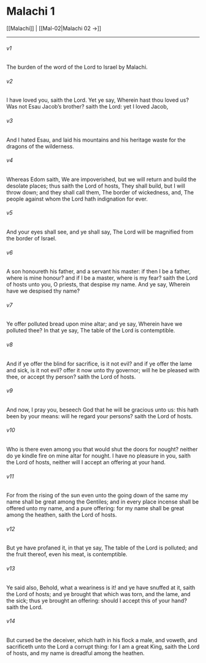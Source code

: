 # Malachi 1

[[Malachi]] | [[Mal-02|Malachi 02 →]]
***

###### v1
The burden of the word of the Lord to Israel by Malachi.
###### v2
I have loved you, saith the Lord. Yet ye say, Wherein hast thou loved us? Was not Esau Jacob’s brother? saith the Lord: yet I loved Jacob,
###### v3
And I hated Esau, and laid his mountains and his heritage waste for the dragons of the wilderness.
###### v4
Whereas Edom saith, We are impoverished, but we will return and build the desolate places; thus saith the Lord of hosts, They shall build, but I will throw down; and they shall call them, The border of wickedness, and, The people against whom the Lord hath indignation for ever.
###### v5
And your eyes shall see, and ye shall say, The Lord will be magnified from the border of Israel.
###### v6
A son honoureth his father, and a servant his master: if then I be a father, where is mine honour? and if I be a master, where is my fear? saith the Lord of hosts unto you, O priests, that despise my name. And ye say, Wherein have we despised thy name?
###### v7
Ye offer polluted bread upon mine altar; and ye say, Wherein have we polluted thee? In that ye say, The table of the Lord is contemptible.
###### v8
And if ye offer the blind for sacrifice, is it not evil? and if ye offer the lame and sick, is it not evil? offer it now unto thy governor; will he be pleased with thee, or accept thy person? saith the Lord of hosts.
###### v9
And now, I pray you, beseech God that he will be gracious unto us: this hath been by your means: will he regard your persons? saith the Lord of hosts.
###### v10
Who is there even among you that would shut the doors for nought? neither do ye kindle fire on mine altar for nought. I have no pleasure in you, saith the Lord of hosts, neither will I accept an offering at your hand.
###### v11
For from the rising of the sun even unto the going down of the same my name shall be great among the Gentiles; and in every place incense shall be offered unto my name, and a pure offering: for my name shall be great among the heathen, saith the Lord of hosts.
###### v12
But ye have profaned it, in that ye say, The table of the Lord is polluted; and the fruit thereof, even his meat, is contemptible.
###### v13
Ye said also, Behold, what a weariness is it! and ye have snuffed at it, saith the Lord of hosts; and ye brought that which was torn, and the lame, and the sick; thus ye brought an offering: should I accept this of your hand? saith the Lord.
###### v14
But cursed be the deceiver, which hath in his flock a male, and voweth, and sacrificeth unto the Lord a corrupt thing: for I am a great King, saith the Lord of hosts, and my name is dreadful among the heathen. 
